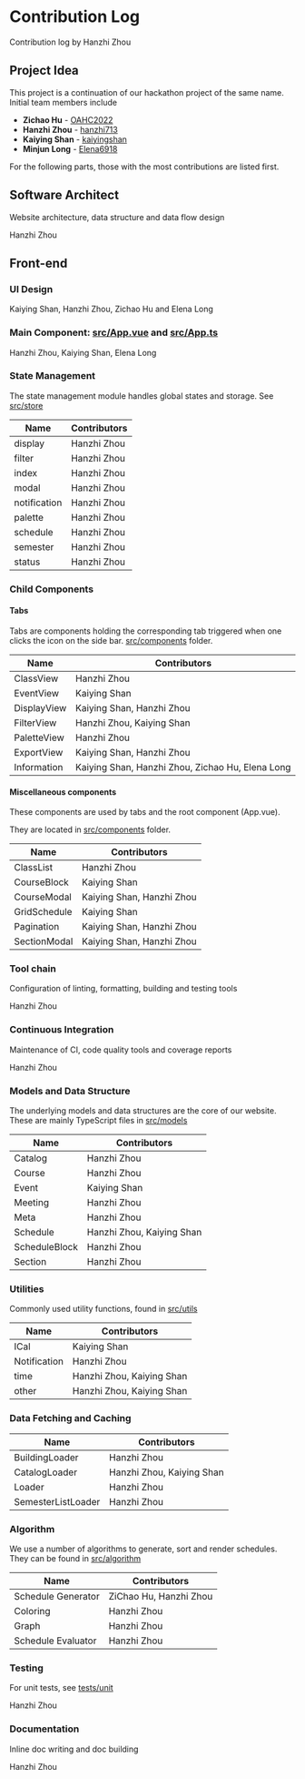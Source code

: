 # Contribution Log

Contribution log by Hanzhi Zhou

## Project Idea

This project is a continuation of our hackathon project of the same name. Initial team members include

-   **Zichao Hu** - [OAHC2022](https://github.com/OAHC2022)
-   **Hanzhi Zhou** - [hanzhi713](https://github.com/hanzhi713)
-   **Kaiying Shan** - [kaiyingshan](https://github.com/kaiyingshan)
-   **Minjun Long** - [Elena6918](https://github.com/Elena6918)

For the following parts, those with the most contributions are listed first.

## Software Architect

Website architecture, data structure and data flow design

Hanzhi Zhou

## Front-end

### UI Design

Kaiying Shan, Hanzhi Zhou, Zichao Hu and Elena Long

### Main Component: [src/App.vue](/src/App.vue) and [src/App.ts](/src/App.ts)

Hanzhi Zhou, Kaiying Shan, Elena Long

### State Management

The state management module handles global states and storage. See [src/store](/src/store)

| Name         | Contributors |
| ------------ | ------------ |
| display      | Hanzhi Zhou  |
| filter       | Hanzhi Zhou  |
| index        | Hanzhi Zhou  |
| modal        | Hanzhi Zhou  |
| notification | Hanzhi Zhou  |
| palette      | Hanzhi Zhou  |
| schedule     | Hanzhi Zhou  |
| semester     | Hanzhi Zhou  |
| status       | Hanzhi Zhou  |

### Child Components

#### Tabs

Tabs are components holding the corresponding tab triggered when one clicks the icon on the side bar. [src/components](/src/components/tabs) folder.

| Name        | Contributors                                     |
| ----------- | ------------------------------------------------ |
| ClassView   | Hanzhi Zhou                                      |
| EventView   | Kaiying Shan                                     |
| DisplayView | Kaiying Shan, Hanzhi Zhou                        |
| FilterView  | Hanzhi Zhou, Kaiying Shan                        |
| PaletteView | Hanzhi Zhou                                      |
| ExportView  | Kaiying Shan, Hanzhi Zhou                        |
| Information | Kaiying Shan, Hanzhi Zhou, Zichao Hu, Elena Long |

#### Miscellaneous components

These components are used by tabs and the root component (App.vue).

They are located in [src/components](/src/components) folder.

| Name         | Contributors              |
| ------------ | ------------------------- |
| ClassList    | Hanzhi Zhou               |
| CourseBlock  | Kaiying Shan              |
| CourseModal  | Kaiying Shan, Hanzhi Zhou |
| GridSchedule | Kaiying Shan              |
| Pagination   | Kaiying Shan, Hanzhi Zhou |
| SectionModal | Kaiying Shan, Hanzhi Zhou |

### Tool chain

Configuration of linting, formatting, building and testing tools

Hanzhi Zhou

### Continuous Integration

Maintenance of CI, code quality tools and coverage reports

Hanzhi Zhou

### Models and Data Structure

The underlying models and data structures are the core of our website. These are mainly TypeScript files in [src/models](/src/models)

| Name          | Contributors              |
| ------------- | ------------------------- |
| Catalog       | Hanzhi Zhou               |
| Course        | Hanzhi Zhou               |
| Event         | Kaiying Shan              |
| Meeting       | Hanzhi Zhou               |
| Meta          | Hanzhi Zhou               |
| Schedule      | Hanzhi Zhou, Kaiying Shan |
| ScheduleBlock | Hanzhi Zhou               |
| Section       | Hanzhi Zhou               |

### Utilities

Commonly used utility functions, found in [src/utils](/src/utils)

| Name         | Contributors              |
| ------------ | ------------------------- |
| ICal         | Kaiying Shan              |
| Notification | Hanzhi Zhou               |
| time         | Hanzhi Zhou, Kaiying Shan |
| other        | Hanzhi Zhou, Kaiying Shan |

### Data Fetching and Caching

| Name               | Contributors              |
| ------------------ | ------------------------- |
| BuildingLoader     | Hanzhi Zhou               |
| CatalogLoader      | Hanzhi Zhou, Kaiying Shan |
| Loader             | Hanzhi Zhou               |
| SemesterListLoader | Hanzhi Zhou               |

### Algorithm

We use a number of algorithms to generate, sort and render schedules. They can be found in [src/algorithm](/src/algorithm)

| Name               | Contributors           |
| ------------------ | ---------------------- |
| Schedule Generator | ZiChao Hu, Hanzhi Zhou |
| Coloring           | Hanzhi Zhou            |
| Graph              | Hanzhi Zhou            |
| Schedule Evaluator | Hanzhi Zhou            |

### Testing

For unit tests, see [tests/unit](/tests/unit)

Hanzhi Zhou

### Documentation

Inline doc writing and doc building

Hanzhi Zhou
